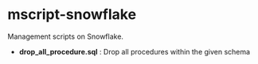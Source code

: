 # mscript-snowflake
Management scripts on Snowflake.

- **drop_all_procedure.sql** : Drop all procedures within the given schema
